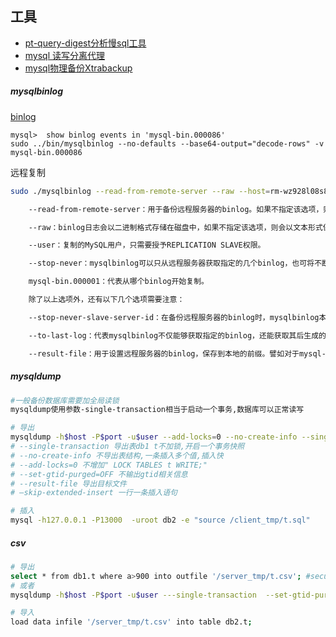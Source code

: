 ## 工具

- [pt-query-digest分析慢sql工具](https://www.percona.com/doc/percona-toolkit/3.0/pt-query-digest.html)
- [mysql 读写分离代理](https://mariadb.com/products/)
- [mysql物理备份Xtrabackup](https://www.percona.com/doc/percona-xtrabackup/2.4/manual.html)

##### mysqlbinlog

[binlog](https://www.cnblogs.com/martinzhang/p/3454358.html)

```shell
mysql>  show binlog events in 'mysql-bin.000086'
sudo ../bin/mysqlbinlog --no-defaults --base64-output="decode-rows" -v  mysql-bin.000086
```

远程复制
```bash
sudo ./mysqlbinlog --read-from-remote-server --raw --host=rm-wz928l08s8io5h0l76o.mysql.rds.aliyuncs.com --port=3306 --user=statis --password --stop-never --result-file=./test/ mysql-bin.001083

    --read-from-remote-server：用于备份远程服务器的binlog。如果不指定该选项，则会查找本地的binlog。

    --raw：binlog日志会以二进制格式存储在磁盘中，如果不指定该选项，则会以文本形式保存。

    --user：复制的MySQL用户，只需要授予REPLICATION SLAVE权限。

    --stop-never：mysqlbinlog可以只从远程服务器获取指定的几个binlog，也可将不断生成的binlog保存到本地。指定此选项，代表只要远程服务器不关闭或者连接未断开，mysqlbinlog就会不断的复制远程服务器上的binlog。

    mysql-bin.000001：代表从哪个binlog开始复制。

    除了以上选项外，还有以下几个选项需要注意：

    --stop-never-slave-server-id：在备份远程服务器的binlog时，mysqlbinlog本质上就相当于一个从服务器，该选项就是用来指定从服务器的server-id的。默认为-1。

    --to-last-log：代表mysqlbinlog不仅能够获取指定的binlog，还能获取其后生成的binlog，获取完了，才终止。如果指定了--stop-never选项则会隐式打开--to-last-log选项。

    --result-file：用于设置远程服务器的binlog，保存到本地的前缀。譬如对于mysql-bin.000001，如果指定--result-file=/test/backup-，则保存到本地后的文件名为/test/backup-mysql-bin.000001。注意：如果将--result-file设置为目录，则一定要带上目录分隔符“/”。譬如--result-file=/test/，而不是--result-file=/test，不然保存到本地的文件名为/testmysql-bin.000001。

```
##### mysqldump
```bash
#一般备份数据库需要加全局读锁
mysqldump使用参数-single-transaction相当于启动一个事务,数据库可以正常读写
```
```bash
# 导出
mysqldump -h$host -P$port -u$user --add-locks=0 --no-create-info --single-transaction  --set-gtid-purged=OFF db1 t --where="a>900" --result-file=/client_tmp/t.sql
# --single-transaction 导出表db1 t不加锁,开启一个事务快照
# --no-create-info 不导出表结构,一条插入多个值,插入快 
# --add-locks=0 不增加" LOCK TABLES t WRITE;"
# --set-gtid-purged=OFF 不输出gtid相关信息
# --result-file 导出目标文件
# –skip-extended-insert 一行一条插入语句

# 插入
mysql -h127.0.0.1 -P13000  -uroot db2 -e "source /client_tmp/t.sql"

```

##### csv

```bash
# 导出
select * from db1.t where a>900 into outfile '/server_tmp/t.csv'; #secure_file_priv 限制导出文件的路径 empty:不限制 null:禁止导出
# 或者
mysqldump -h$host -P$port -u$user ---single-transaction  --set-gtid-purged=OFF db1 t --where="a>900" --tab=$secure_file_priv

# 导入
load data infile '/server_tmp/t.csv' into table db2.t;

```
